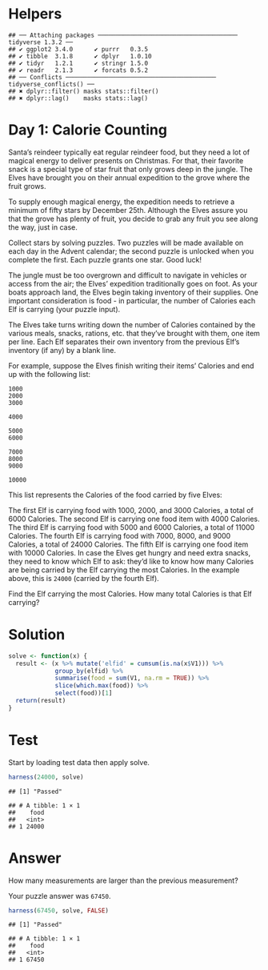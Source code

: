 
# Helpers

    ## ── Attaching packages ─────────────────────────────────────── tidyverse 1.3.2 ──
    ## ✔ ggplot2 3.4.0      ✔ purrr   0.3.5 
    ## ✔ tibble  3.1.8      ✔ dplyr   1.0.10
    ## ✔ tidyr   1.2.1      ✔ stringr 1.5.0 
    ## ✔ readr   2.1.3      ✔ forcats 0.5.2 
    ## ── Conflicts ────────────────────────────────────────── tidyverse_conflicts() ──
    ## ✖ dplyr::filter() masks stats::filter()
    ## ✖ dplyr::lag()    masks stats::lag()

# Day 1: Calorie Counting

Santa’s reindeer typically eat regular reindeer food, but they need a
lot of magical energy to deliver presents on Christmas. For that, their
favorite snack is a special type of star fruit that only grows deep in
the jungle. The Elves have brought you on their annual expedition to the
grove where the fruit grows.

To supply enough magical energy, the expedition needs to retrieve a
minimum of fifty stars by December 25th. Although the Elves assure you
that the grove has plenty of fruit, you decide to grab any fruit you see
along the way, just in case.

Collect stars by solving puzzles. Two puzzles will be made available on
each day in the Advent calendar; the second puzzle is unlocked when you
complete the first. Each puzzle grants one star. Good luck!

The jungle must be too overgrown and difficult to navigate in vehicles
or access from the air; the Elves’ expedition traditionally goes on
foot. As your boats approach land, the Elves begin taking inventory of
their supplies. One important consideration is food - in particular, the
number of Calories each Elf is carrying (your puzzle input).

The Elves take turns writing down the number of Calories contained by
the various meals, snacks, rations, etc. that they’ve brought with them,
one item per line. Each Elf separates their own inventory from the
previous Elf’s inventory (if any) by a blank line.

For example, suppose the Elves finish writing their items’ Calories and
end up with the following list:

    1000
    2000
    3000

    4000

    5000
    6000

    7000
    8000
    9000

    10000

This list represents the Calories of the food carried by five Elves:

The first Elf is carrying food with 1000, 2000, and 3000 Calories, a
total of 6000 Calories. The second Elf is carrying one food item with
4000 Calories. The third Elf is carrying food with 5000 and 6000
Calories, a total of 11000 Calories. The fourth Elf is carrying food
with 7000, 8000, and 9000 Calories, a total of 24000 Calories. The fifth
Elf is carrying one food item with 10000 Calories. In case the Elves get
hungry and need extra snacks, they need to know which Elf to ask: they’d
like to know how many Calories are being carried by the Elf carrying the
most Calories. In the example above, this is `24000` (carried by the
fourth Elf).

Find the Elf carrying the most Calories. How many total Calories is that
Elf carrying?

# Solution

``` r
solve <- function(x) {
  result <- (x %>% mutate('elfid' = cumsum(is.na(x$V1))) %>% 
             group_by(elfid) %>% 
             summarise(food = sum(V1, na.rm = TRUE)) %>%
             slice(which.max(food)) %>%
             select(food))[1]
  return(result)
}
```

# Test

Start by loading test data then apply solve.

``` r
harness(24000, solve)
```

    ## [1] "Passed"

    ## # A tibble: 1 × 1
    ##    food
    ##   <int>
    ## 1 24000

# Answer

How many measurements are larger than the previous measurement?

Your puzzle answer was `67450`.

``` r
harness(67450, solve, FALSE)
```

    ## [1] "Passed"

    ## # A tibble: 1 × 1
    ##    food
    ##   <int>
    ## 1 67450
